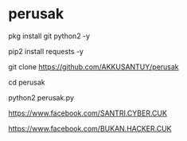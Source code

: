 # perusak

pkg install git python2 -y

pip2 install requests -y

git clone https://github.com/AKKUSANTUY/perusak

cd perusak

python2 perusak.py

https://www.facebook.com/SANTRI.CYBER.CUK 

https://www.facebook.com/BUKAN.HACKER.CUK
